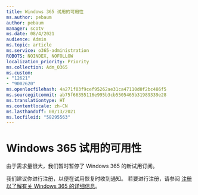 ```yaml
---
title: Windows 365 试用的可用性
ms.author: pebaum
author: pebaum
manager: scotv
ms.date: 08/4/2021
audience: Admin
ms.topic: article
ms.service: o365-administration
ROBOTS: NOINDEX, NOFOLLOW
localization_priority: Priority
ms.collection: Adm_O365
ms.custom:
- "12621"
- "9002620"
ms.openlocfilehash: 4a271f03f9cef95262ae31ca47110d0f2bc486f5
ms.sourcegitcommit: ab75f66355116e995b3cb5505465b31989339e28
ms.translationtype: HT
ms.contentlocale: zh-CN
ms.lasthandoff: 08/13/2021
ms.locfileid: "58295563"
---
```

# <a name="windows-365-trial-availability"></a>Windows 365 试用的可用性

由于需求量很大，我们暂时暂停了 Windows 365 的新试用订阅。

我们建议你进行注册，以便在试用恢复时收到通知。 若要进行注册，请参阅 [注册以了解有关 Windows 365 的详细信息](https://aka.ms/Win365InfoNotification)。